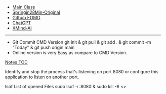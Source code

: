 - [Main Class](src/main/java/restfulwebservices/RestfulWebServicesApplication.java)
- [Springin28Min-Original](https://github.com/nishantunderstand/springrest_in28min)
- [Github FOMO](https://github.com/nishantunderstand/springrest/commits/main/)
- [ChatGPT](https://chatgpt.com/)
- [XMind-AI](https://xmind.ai/SvDi5PPJ)
---



- Git Commit CMD Version
git init & git pull & git add . & git commit -m "Today" & git push origin main
- Online version is very Easy as compare to CMD Version.


[Notes TOC](/Notes/Notes%20TOC.md)

Identify and stop the process that's listening on port 8080 or configure this application to listen on another port.


lsof  List of opened Files 
sudo lsof -i :8080 & sudo kill -9 <>

